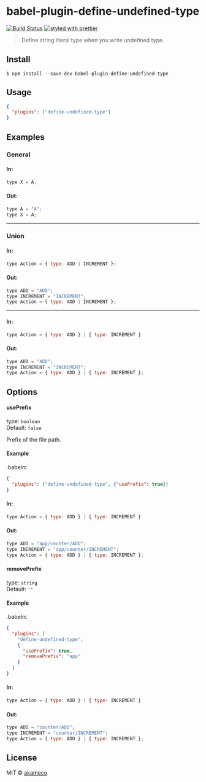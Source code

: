 # babel-plugin-define-undefined-type
[![Build Status](https://travis-ci.org/akameco/babel-plugin-define-undefined-type.svg?branch=master)](https://travis-ci.org/akameco/babel-plugin-define-undefined-type)
[![styled with prettier](https://img.shields.io/badge/styled_with-prettier-ff69b4.svg)](https://github.com/prettier/prettier)

> Define string literal type when you write undefined type.


## Install

```
$ npm install --save-dev babel-plugin-define-undefined-type
```


## Usage

```json
{
  "plugins": ["define-undefined-type"]
}
```

## Examples

### General

#### In:

```js
type X = A;
```

#### Out:

```js
type A = "A";
type X = A;
```

---

### Union

#### In:

```js
type Action = { type: ADD | INCREMENT };
```

#### Out:

```js
type ADD = "ADD";
type INCREMENT = "INCREMENT";
type Action = { type: ADD | INCREMENT };
```

---

#### In:

```js
type Action = { type: ADD } | { type: INCREMENT }
```

#### Out:

```js
type ADD = "ADD";
type INCREMENT = "INCREMENT";
type Action = { type: ADD } | { type: INCREMENT };
```

## Options

#### usePrefix

type: `boolean` <br>
Default: `false`

Prefix of the file path.

#### Example

.babelrc

```json
{
  "plugins": ["define-undefined-type", {"usePrefix": true}]
}
```

#### In:

```js
type Action = { type: ADD } | { type: INCREMENT }
```

#### Out:

```js
type ADD = "app/counter/ADD";
type INCREMENT = "app/counter/INCREMENT";
type Action = { type: ADD } | { type: INCREMENT };
```

#### removePrefix

type: `string` <br>
Default: `''`

#### Example

.babelrc

```json
{
  "plugins": [
    "define-undefined-type",
    {
      "usePrefix": true,
      "removePrefix": "app"
    }
  ]
}
```


#### In:

```js
type Action = { type: ADD } | { type: INCREMENT }
```

#### Out:

```js
type ADD = "counter/ADD";
type INCREMENT = "counter/INCREMENT";
type Action = { type: ADD } | { type: INCREMENT };
```

## License

MIT © [akameco](http://akameco.github.io)
